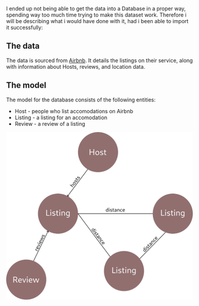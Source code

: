 I ended up not being able to get the data into a Database in a proper way, spending way too much time trying to make this dataset work. Therefore i will be describing what i would have done with it, had i been able to import it successfully:

## The data
The data is sourced from [Airbnb](http://insideairbnb.com/get-the-data/). It details the listings on their service, along with information about Hosts, reviews, and location data.

## The model
The model for the database consists of the following entities:
* Host - people who list accomodations on Airbnb
* Listing - a listing for an accomodation
* Review - a review of a listing

![database model](/graphics/model.png)
